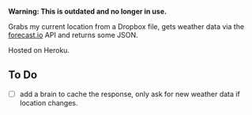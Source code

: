 **Warning: This is outdated and no longer in use.**

Grabs my current location from a Dropbox file, gets weather data via the [forecast.io](https://developer.forecast.io/) API and returns some JSON.

Hosted on Heroku.

## To Do

- [ ] add a brain to cache the response, only ask for new weather data if location changes.
